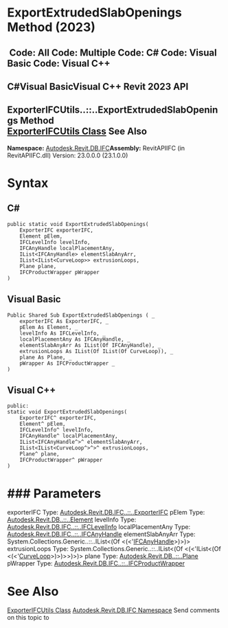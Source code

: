# ExportExtrudedSlabOpenings Method (2023)

﻿
 Code: All Code: Multiple Code: C# Code: Visual Basic Code: Visual C++   
---  
C#Visual BasicVisual C++
Revit 2023 API  
---  
ExporterIFCUtils..::..ExportExtrudedSlabOpenings Method   
[ExporterIFCUtils Class](e0e78d67-739c-0cd6-9e3d-359e42758c93.md "ExporterIFCUtils Class") See Also  
---  
**Namespace:** [Autodesk.Revit.DB.IFC](b823fafb-1ba1-896b-4097-142c2817ce74.md "Autodesk.Revit.DB.IFC Namespace")**Assembly:** RevitAPIIFC (in RevitAPIIFC.dll) Version: 23.0.0.0 (23.1.0.0)
# Syntax
C#  
---  
```text
public static void ExportExtrudedSlabOpenings(
	ExporterIFC exporterIFC,
	Element pElem,
	IFCLevelInfo levelInfo,
	IFCAnyHandle localPlacementAny,
	IList<IFCAnyHandle> elementSlabAnyArr,
	IList<IList<CurveLoop>> extrusionLoops,
	Plane plane,
	IFCProductWrapper pWrapper
)
```
  
Visual Basic  
---  
```text
Public Shared Sub ExportExtrudedSlabOpenings ( _
	exporterIFC As ExporterIFC, _
	pElem As Element, _
	levelInfo As IFCLevelInfo, _
	localPlacementAny As IFCAnyHandle, _
	elementSlabAnyArr As IList(Of IFCAnyHandle), _
	extrusionLoops As IList(Of IList(Of CurveLoop)), _
	plane As Plane, _
	pWrapper As IFCProductWrapper _
)
```
  
Visual C++  
---  
```text
public:
static void ExportExtrudedSlabOpenings(
	ExporterIFC^ exporterIFC, 
	Element^ pElem, 
	IFCLevelInfo^ levelInfo, 
	IFCAnyHandle^ localPlacementAny, 
	IList<IFCAnyHandle^>^ elementSlabAnyArr, 
	IList<IList<CurveLoop^>^>^ extrusionLoops, 
	Plane^ plane, 
	IFCProductWrapper^ pWrapper
)
```
  
# ### Parameters
exporterIFC
    Type: [Autodesk.Revit.DB.IFC..::..ExporterIFC](c8697b81-e080-9202-14d3-ec883f951521.md "ExporterIFC Class")
pElem
    Type: [Autodesk.Revit.DB..::..Element](eb16114f-69ea-f4de-0d0d-f7388b105a16.md "Element Class")
levelInfo
    Type: [Autodesk.Revit.DB.IFC..::..IFCLevelInfo](9f287338-fe0c-383b-58be-39105d704a9f.md "IFCLevelInfo Class")
localPlacementAny
    Type: [Autodesk.Revit.DB.IFC..::..IFCAnyHandle](8b893943-70fa-94bf-90be-1523d516ecb3.md "IFCAnyHandle Class")
elementSlabAnyArr
    Type: System.Collections.Generic..::..IList<(Of <(<'[IFCAnyHandle](8b893943-70fa-94bf-90be-1523d516ecb3.md "IFCAnyHandle Class")>)>)>
extrusionLoops
    Type: System.Collections.Generic..::..IList<(Of <(<'IList<(Of <(<'[CurveLoop](84824924-cb89-9e20-de6e-3461f429dfd6.md "CurveLoop Class")>)>)>>)>)>
plane
    Type: [Autodesk.Revit.DB..::..Plane](6a6ee978-f114-558d-3c69-00d289aa855f.md "Plane Class")
pWrapper
    Type: [Autodesk.Revit.DB.IFC..::..IFCProductWrapper](368d2c50-1258-32a9-00ed-cc41059a6694.md "IFCProductWrapper Class")
# See Also
[ExporterIFCUtils Class](e0e78d67-739c-0cd6-9e3d-359e42758c93.md "ExporterIFCUtils Class")
[Autodesk.Revit.DB.IFC Namespace](b823fafb-1ba1-896b-4097-142c2817ce74.md "Autodesk.Revit.DB.IFC Namespace")
Send comments on this topic to 